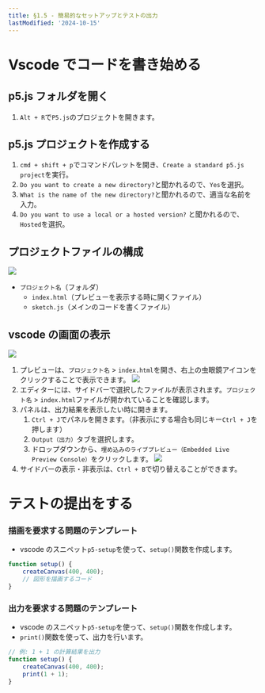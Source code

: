 ```yaml
---
title: §1.5 - 簡易的なセットアップとテストの出力
lastModified: '2024-10-15'
---
```


# Vscode でコードを書き始める

## p5.js フォルダを開く

1.  `Alt + R`で`P5.js`のプロジェクトを開きます。

## p5.js プロジェクトを作成する

1. `cmd + shift + p`でコマンドパレットを開き、`Create a standard p5.js project`を実行。
2. `Do you want to create a new directory?`と聞かれるので、`Yes`を選択。
3. `What is the name of the new directory?`と聞かれるので、適当な名前を入力。
4. `Do you want to use a local or a hosted version?` と聞かれるので、`Hosted`を選択。

## プロジェクトファイルの構成

![](/books/p5_tutorial/images/1-5/2.png)

-   `プロジェクト名`（フォルダ）
    -   `index.html`（プレビューを表示する時に開くファイル）
    -   `sketch.js`（メインのコードを書くファイル）

## vscode の画面の表示

![](/books/p5_tutorial/images/1-5/1.png)

1. プレビューは、`プロジェクト名` > `index.html`を開き、右上の虫眼鏡アイコンをクリックすることで表示できます。
   ![](/books/p5_tutorial/images/1-5/3.png)
2. エディターには、サイドバーで選択したファイルが表示されます。`プロジェクト名` > `index.html`ファイルが開かれていることを確認します。
3. パネルは、出力結果を表示したい時に開きます。
    1. `Ctrl + J`でパネルを開きます。（非表示にする場合も同じキー`Ctrl + J`を押します）
    2. `Output（出力）`タブを選択します。
    3. ドロップダウンから、`埋め込みのライブプレビュー（Embedded Live Preview Console）`をクリックします。
       ![](/books/p5_tutorial/images/1-5/4.png)
4. サイドバーの表示・非表示は、`Ctrl + B`で切り替えることができます。

# テストの提出をする

### 描画を要求する問題のテンプレート

-   vscode のスニペット`p5-setup`を使って、`setup()`関数を作成します。

```js
function setup() {
    createCanvas(400, 400);
    // 図形を描画するコード
}
```

### 出力を要求する問題のテンプレート

-   vscode のスニペット`p5-setup`を使って、`setup()`関数を作成します。
-   `print()`関数を使って、出力を行います。

```js
// 例: 1 + 1 の計算結果を出力
function setup() {
    createCanvas(400, 400);
    print(1 + 1);
}
```
